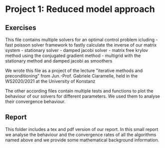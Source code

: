 # Project 1: Reduced model approach
## Exercises

This file contains multiple solvers for an optimal control problem icluding
    - fast poisson solver framework to fastly calculate the inverse of our
    matrix system
    - stationary solver
    - damped jacobi solver
    - matrix free krylov method using the conjugated gradient method
    - multigrid with the stationary method and damped jacobi as smoothers

We wrote this file as a project of the lecture "iterative methods and 
preconditioning" from Jun.-Prof. Gabriele Ciaramelle, held in the WS2020/2021
at the University of Konstanz

The other according files contain multiple tests and functions to plot
the behaviour of our solvers for different parameters. We used them
to analyse their convergence behaviour. 

## Report

This folder includes a tex and pdf version of our report. In this small report we analyse the behaviour and the convergence rates of
all the algorithms named above and we provide some mathematical background information.

